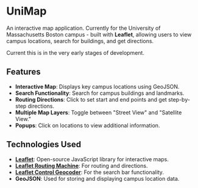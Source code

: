 # UniMap

An interactive map application. Currently for the University of Massachusetts Boston campus - built with **Leaflet**, allowing users to view campus locations, search for buildings, and get directions.

Current this is in the very early stages of development. 

## Features

- **Interactive Map**: Displays key campus locations using GeoJSON.
- **Search Functionality**: Search for campus buildings and landmarks.
- **Routing Directions**: Click to set start and end points and get step-by-step directions.
- **Multiple Map Layers**: Toggle between "Street View" and "Satellite View."
- **Popups**: Click on locations to view additional information.


## Technologies Used

- **[Leaflet](https://leafletjs.com/)**: Open-source JavaScript library for interactive maps.
- **[Leaflet Routing Machine](https://www.liedman.net/leaflet-routing-machine/)**: For routing and directions.
- **[Leaflet Control Geocoder](https://github.com/perliedman/leaflet-control-geocoder)**: For the search bar functionality.
- **GeoJSON**: Used for storing and displaying campus location data.

